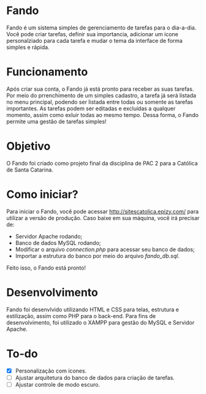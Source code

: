 # Fando

Fando é um sistema simples de gerenciamento de tarefas para o dia-a-dia. Você pode criar tarefas, definir sua importancia, adicionar um icone personalziado para cada tarefa e mudar o tema da interface de forma simples e rápida.

# Funcionamento

Após criar sua conta, o Fando já está pronto para receber as suas tarefas. Por meio do prrenchimento de um simples cadastro, a tarefa já será listada no menu principal, podendo ser listada entre todas ou somente as tarefas importantes. As tarefas podem ser editadas e excluídas a qualquer momento, assim como exluir todas ao mesmo tempo. Dessa forma, o Fando permite uma gestão de tarefas simples! 

# Objetivo

O Fando foi criado como projeto final da disciplina de PAC 2 para a Católica de Santa Catarina.

# Como iniciar?

Para iniciar o Fando, você pode acessar http://sitescatolica.epizy.com/ para utilizar a versão de produção. Caso baixe em sua máquina, você irá precisar de:
* Servidor Apache rodando;
* Banco de dados MySQL rodando;
* Modificar o arquivo *connection.php* para acessar seu banco de dados;
* Importar a estrutura do banco por meio do arquivo *fando_db.sql*.

Feito isso, o Fando está pronto!

# Desenvolvimento

Fando foi desenvlvido utilizando HTML e CSS para telas, estrutura e estilização, assim como PHP para o back-end. Para fins de desenvolvimento, foi utilizado o XAMPP para gestão do MySQL e Servidor Apache.

# To-do

- [x] Personalização com ícones.
- [ ] Ajustar arquitetura do banco de dados para criação de tarefas.
- [ ] Ajustar controle de modo escuro.   
